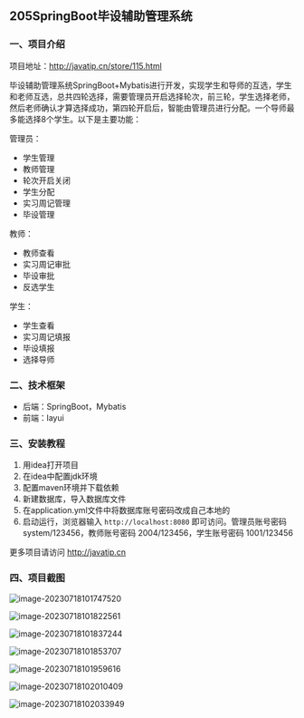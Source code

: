 ## 205SpringBoot毕设辅助管理系统

### 一、项目介绍

项目地址：http://javatip.cn/store/115.html

毕设辅助管理系统SpringBoot+Mybatis进行开发，实现学生和导师的互选，学生和老师互选，总共四轮选择，需要管理员开启选择轮次，前三轮，学生选择老师，然后老师确认才算选择成功，第四轮开启后，智能由管理员进行分配。一个导师最多能选择8个学生。以下是主要功能：

管理员：

- 学生管理
- 教师管理
- 轮次开启关闭
- 学生分配
- 实习周记管理
- 毕设管理

教师：

- 教师查看
- 实习周记审批
- 毕设审批
- 反选学生

学生：

- 学生查看
- 实习周记填报
- 毕设填报
- 选择导师

### 二、技术框架

- 后端：SpringBoot，Mybatis
- 前端：layui

### 三、安装教程

1. 用idea打开项目
2. 在idea中配置jdk环境
3. 配置maven环境并下载依赖
4. 新建数据库，导入数据库文件
5. 在application.yml文件中将数据库账号密码改成自己本地的
6. 启动运行，浏览器输入 `http://localhost:8080` 即可访问。管理员账号密码 system/123456，教师账号密码 2004/123456，学生账号密码 1001/123456

更多项目请访问 http://javatip.cn

### 四、项目截图

![image-20230718101747520](http://image.javatip.cn/bysj/20230718101755.png)

![image-20230718101822561](http://image.javatip.cn/bysj/20230718101822.png)

![image-20230718101837244](http://image.javatip.cn/bysj/20230718101837.png)

![image-20230718101853707](http://image.javatip.cn/bysj/20230718101853.png)

![image-20230718101959616](http://image.javatip.cn/bysj/20230718101959.png)

![image-20230718102010409](http://image.javatip.cn/bysj/20230718102010.png)

![image-20230718102033949](http://image.javatip.cn/bysj/20230718102034.png)
